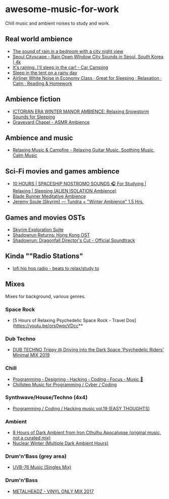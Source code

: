 # awesome-music-for-work

Chill music and ambient noises to study and work.


## Real world ambience

- [The sound of rain in a bedroom with a city night view](https://youtu.be/OFgmRcJRdVM)
- [Seoul Cityscape - Rain Open WIndow City Sounds in Seoul, South Korea | 4k](https://youtu.be/eXsAyB1nUFg)
- [It's raining. I'll sleep in the car! - Car Camping](https://youtu.be/qJwPrKtHCv0)
- [Sleep in the tent on a rainy day](https://youtu.be/-N9rb2QDqrw)
- [Airliner White Noise in Economy Class · Great for Sleeping · Relaxation · Calm · Reading & Homework](https://youtu.be/off2p1eJtOA)

## Ambience fiction

- [ICTORIAN ERA WINTER MANOR AMBIENCE: Relaxing Snowstorm Sounds for Sleeping](https://youtu.be/q6QxqHf_LCA)
- [Graveyard Chapel - ASMR Ambience](https://youtu.be/4dS3fzJoAQM)

## Ambience and music

- [Relaxing Music & Campfire - Relaxing Guitar Music, Soothing Music, Calm Music](https://youtu.be/5gBJrZmbGLo)


## Sci-Fi movies and games ambience

- [10 HOURS | SPACESHIP NOSTROMO SOUNDS 🎧 For Studying | Relaxing | Sleeping \(ALIEN ISOLATION Ambience\)](https://youtu.be/Wckh13WthAw)
- [Blade Runner Meditative Ambience](https://youtu.be/cuCqn07EOKk)
- [Jeremy Soule (Skyrim) — Tundra + "Winter Ambience" 1.5 Hrs.](https://youtu.be/x7BCa9Y8Of8)

## Games and movies OSTs

- [Skyrim Exploration Suite](https://youtu.be/xWtfo9kuRTU)
- [Shadowrun Returns: Hong Kong OST](https://youtu.be/2OqqbesJ-Ks)
- [Shadowrun: Dragonfall Director's Cut - Official Soundtrack](https://youtu.be/LhcoP8SnZZo)


## Kinda ""Radio Stations"

- [lofi hip hop radio - beats to relax/study to](https://youtu.be/5qap5aO4i9A)


## Mixes

Mixes for background, various genres.

### Space Rock

- [5 Hours of Relaxing Psychedelic Space Rock - Travel Dos](https://youtu.be/ors0wpcVDcc**

### Dub Techno

- [DUB TECHNO Trippy @ Driving into the Dark Space 'Psychedelic Riders' Minimal MIX 2019](https://youtu.be/pdw8IBb24ZM)

### Chill

- [Programming ▫️ Designing ▫️ Hacking ▫️ Coding ▫️ Focus ▫️ Music 🧬](https://youtu.be/hGIW2fDb0jg)
- [Chillstep Music for Programming / Cyber / Coding](https://youtu.be/M5QY2_8704o)

### Synthwave/House/Techno (4x4)

- [Programming / Coding / Hacking music vol.19 (EASY THOUGHTS)](https://youtu.be/0V7X9fa0wco)

### Ambient

- [8 Hours of Dark Ambient from Iron Cthulhu Apocalypse (original music, not a curated mix)](https://youtu.be/XBAsKplgkE4)
- [Nuclear Winter \(Multiple Dark Ambient Hours\)](https://youtu.be/cRzQuPvLjdU)

### Drum'n'Bass (grey area)

- [UVB-76 Music (Singles Mix)](https://youtu.be/eTCxDWVQ3yk)

### Drum'n'Bass

- [METALHEADZ - VINYL ONLY MIX 2017](https://youtu.be/UfVgEown2pM)
